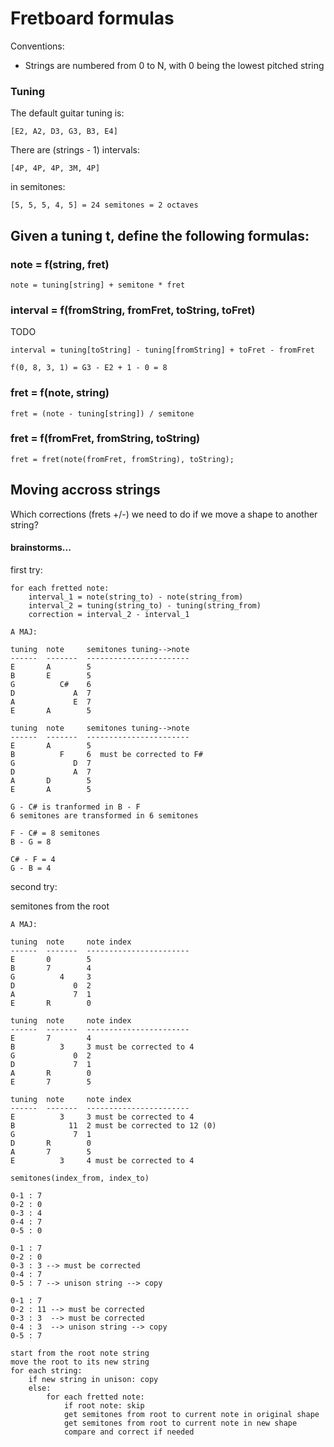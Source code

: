 
# Fretboard formulas

Conventions:

- Strings are numbered from 0 to N, with 0 being the lowest pitched string

### Tuning

The default guitar tuning is:

    [E2, A2, D3, G3, B3, E4]

There are (strings - 1) intervals:

    [4P, 4P, 4P, 3M, 4P]

in semitones:

    [5, 5, 5, 4, 5] = 24 semitones = 2 octaves  


## Given a tuning t, define the following formulas:

### note = f(string, fret)

    note = tuning[string] + semitone * fret    

### interval = f(fromString, fromFret, toString, toFret)

TODO

    interval = tuning[toString] - tuning[fromString] + toFret - fromFret
    
    f(0, 8, 3, 1) = G3 - E2 + 1 - 0 = 8
    

### fret = f(note, string)

    fret = (note - tuning[string]) / semitone

### fret = f(fromFret, fromString, toString)

    fret = fret(note(fromFret, fromString), toString);

## Moving accross strings

Which corrections (frets +/-) we need to do if we move a shape to another string?

#### brainstorms...

first try:

    for each fretted note:
        interval_1 = note(string_to) - note(string_from)
        interval_2 = tuning(string_to) - tuning(string_from)
        correction = interval_2 - interval_1 
    
    A MAJ:

    tuning  note     semitones tuning-->note
    ------  -------  -----------------------
    E       A        5
    B       E        5
    G          C#    6
    D             A  7 
    A             E  7
    E       A        5

    tuning  note     semitones tuning-->note
    ------  -------  -----------------------
    E       A        5 
    B          F     6  must be corrected to F#
    G             D  7
    D             A  7 
    A       D        5
    E       A        5

    G - C# is tranformed in B - F
    6 semitones are transformed in 6 semitones
    
    F - C# = 8 semitones
    B - G = 8
    
    C# - F = 4
    G - B = 4

second try:

semitones from the root
    
    A MAJ:

    tuning  note     note index     
    ------  -------  -----------------------
    E       0        5
    B       7        4
    G          4     3 
    D             0  2 
    A             7  1
    E       R        0

    tuning  note     note index
    ------  -------  -----------------------
    E       7        4 
    B          3     3 must be corrected to 4     
    G             0  2
    D             7  1 
    A       R        0
    E       7        5

    tuning  note     note index
    ------  -------  -----------------------
    E          3     3 must be corrected to 4 
    B            11  2 must be corrected to 12 (0)    
    G             7  1
    D       R        0 
    A       7        5
    E          3     4 must be corrected to 4

    semitones(index_from, index_to) 
    
    0-1 : 7
    0-2 : 0
    0-3 : 4
    0-4 : 7
    0-5 : 0
        
    0-1 : 7
    0-2 : 0
    0-3 : 3 --> must be corrected
    0-4 : 7
    0-5 : 7 --> unison string --> copy 
        
    0-1 : 7
    0-2 : 11 --> must be corrected 
    0-3 : 3  --> must be corrected
    0-4 : 3  --> unison string --> copy
    0-5 : 7 
    
    start from the root note string
    move the root to its new string
    for each string:
        if new string in unison: copy
        else:
            for each fretted note:
                if root note: skip
                get semitones from root to current note in original shape     
                get semitones from root to current note in new shape
                compare and correct if needed
    
    
